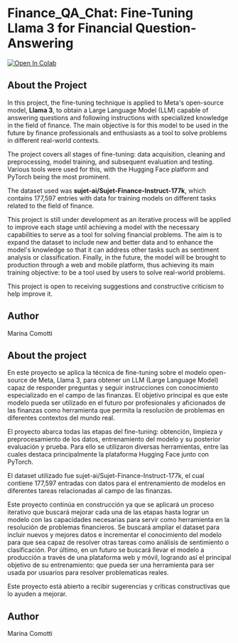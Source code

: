 # Finance_QA_Chat: Fine-Tuning Llama 3 for Financial Question-Answering
[![Open In Colab](https://colab.research.google.com/assets/colab-badge.svg)](https://colab.research.google.com/drive/17kQFVqKDLmsWz4r9Xzkv3Y5GsHRNxbvR?usp=sharing)



## About the Project
In this project, the fine-tuning technique is applied to Meta's open-source model, **Llama 3**, to obtain a Large Language Model (LLM) capable of answering questions and following instructions with specialized knowledge in the field of finance. The main objective is for this model to be used in the future by finance professionals and enthusiasts as a tool to solve problems in different real-world contexts.

The project covers all stages of fine-tuning: data acquisition, cleaning and preprocessing, model training, and subsequent evaluation and testing. Various tools were used for this, with the Hugging Face platform and PyTorch being the most prominent.

The dataset used was **sujet-ai/Sujet-Finance-Instruct-177k**, which contains 177,597 entries with data for training models on different tasks related to the field of finance.

This project is still under development as an iterative process will be applied to improve each stage until achieving a model with the necessary capabilities to serve as a tool for solving financial problems. The aim is to expand the dataset to include new and better data and to enhance the model's knowledge so that it can address other tasks such as sentiment analysis or classification. Finally, in the future, the model will be brought to production through a web and mobile platform, thus achieving its main training objective: to be a tool used by users to solve real-world problems.

This project is open to receiving suggestions and constructive criticism to help improve it.

## Author
Marina Comotti



## About the project
En este proyecto se aplica la técnica de fine-tuning sobre el modelo open-source de Meta, Llama 3, para obtener un LLM (Large Language Model) capaz de responder preguntas y seguir instrucciones con conocimiento especializado en el campo de las finanzas. El objetivo principal es que este modelo pueda ser utilizado en el futuro por profesionales y aficionados de las finanzas como herramienta que permita la resoluciòn de problemas en diferentes contextos del mundo real.

El proyecto abarca todas las etapas del fine-tuning: obtención, limpieza y preprocesamiento de los datos, entrenamiento del modelo y su posterior evaluación y prueba. Para ello se utilizaron diversas herramientas, entre las cuales destaca principalmente la plataforma Hugging Face junto con PyTorch.

El dataset utilizado fue sujet-ai/Sujet-Finance-Instruct-177k, el cual contiene 177,597 entradas con datos para el entrenamiento de modelos en diferentes tareas relacionadas al campo de las finanzas.

Este proyecto continúa en construcción ya que se aplicará un proceso iterativo que buscará mejorar cada una de las etapas hasta lograr un modelo con las capacidades necesarias para servir como herramienta en la resolución de problemas financieros. Se buscará ampliar el dataset para incluir nuevos y mejores datos e incrementar el conocimiento del modelo para que sea capaz de resolver otras tareas como análisis de sentimiento o clasificación. Por último, en un futuro se buscará llevar el modelo a producción a través de una plataforma web y móvil, logrando así el principal objetivo de su entrenamiento: que pueda ser una herramienta para ser usada por usuarios para resolver problematicas reales.

Este proyecto está abierto a recibir sugerencias y críticas constructivas que lo ayuden a mejorar.

## Author
Marina Comotti





